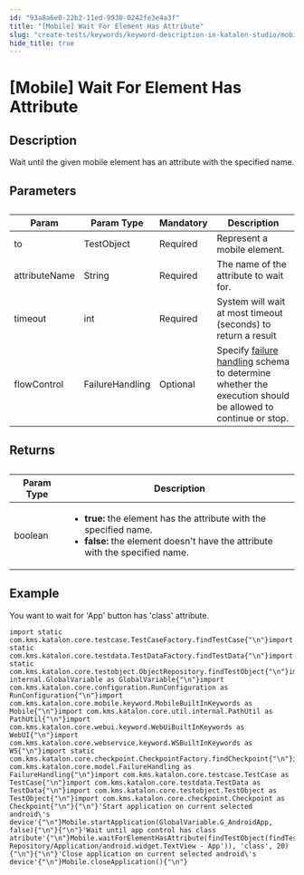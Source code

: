 ```yaml
---
id: "93a8a6e0-22b2-11ed-9930-0242fe3e4a3f"
title: "[Mobile] Wait For Element Has Attribute"
slug: "create-tests/keywords/keyword-description-in-katalon-studio/mobile-keywords/mobile-wait-for-element-has-attribute"
hide_title: true
---
```


# <a id="id_0" class="anchor_top_offset"/><a id="ariaid-title1" class="anchor_top_offset"/>[Mobile] Wait For Element Has Attribute


## <a id="id_0__id_1" class="anchor_top_offset"/>Description

                        
<p xmlns="http://www.w3.org/1999/xhtml" className="p">Wait until the given mobile element has an attribute with the specified name.</p> 
        

## <a id="id_0__id_2" class="anchor_top_offset"/>Parameters

                        
<table xmlns="http://www.w3.org/1999/xhtml" className="table anchor_top_offset" id="id_0__6182d38f-1349-42ef-affd-3f2e93799b16"><caption /><thead className="thead"><tr className><th className="entry anchor_top_offset" id="id_0__6182d38f-1349-42ef-affd-3f2e93799b16__entry__1">Param</th><th className="entry anchor_top_offset" id="id_0__6182d38f-1349-42ef-affd-3f2e93799b16__entry__2">Param Type</th><th className="entry anchor_top_offset" id="id_0__6182d38f-1349-42ef-affd-3f2e93799b16__entry__3">Mandatory</th><th className="entry anchor_top_offset" id="id_0__6182d38f-1349-42ef-affd-3f2e93799b16__entry__4">Description</th></tr></thead><tbody className="tbody"><tr className><td className="entry" headers="id_0__6182d38f-1349-42ef-affd-3f2e93799b16__entry__1 id_0__6182d38f-1349-42ef-affd-3f2e93799b16__entry__2 id_0__6182d38f-1349-42ef-affd-3f2e93799b16__entry__3 id_0__6182d38f-1349-42ef-affd-3f2e93799b16__entry__4 ">to</td><td className="entry" headers="id_0__6182d38f-1349-42ef-affd-3f2e93799b16__entry__1 id_0__6182d38f-1349-42ef-affd-3f2e93799b16__entry__2 id_0__6182d38f-1349-42ef-affd-3f2e93799b16__entry__3 id_0__6182d38f-1349-42ef-affd-3f2e93799b16__entry__4 ">TestObject</td><td className="entry" headers="id_0__6182d38f-1349-42ef-affd-3f2e93799b16__entry__1 id_0__6182d38f-1349-42ef-affd-3f2e93799b16__entry__2 id_0__6182d38f-1349-42ef-affd-3f2e93799b16__entry__3 id_0__6182d38f-1349-42ef-affd-3f2e93799b16__entry__4 ">Required</td><td className="entry" headers="id_0__6182d38f-1349-42ef-affd-3f2e93799b16__entry__1 id_0__6182d38f-1349-42ef-affd-3f2e93799b16__entry__2 id_0__6182d38f-1349-42ef-affd-3f2e93799b16__entry__3 id_0__6182d38f-1349-42ef-affd-3f2e93799b16__entry__4 ">Represent a mobile element.</td></tr><tr className><td className="entry" headers="id_0__6182d38f-1349-42ef-affd-3f2e93799b16__entry__1 id_0__6182d38f-1349-42ef-affd-3f2e93799b16__entry__2 id_0__6182d38f-1349-42ef-affd-3f2e93799b16__entry__3 id_0__6182d38f-1349-42ef-affd-3f2e93799b16__entry__4 ">attributeName</td><td className="entry" headers="id_0__6182d38f-1349-42ef-affd-3f2e93799b16__entry__1 id_0__6182d38f-1349-42ef-affd-3f2e93799b16__entry__2 id_0__6182d38f-1349-42ef-affd-3f2e93799b16__entry__3 id_0__6182d38f-1349-42ef-affd-3f2e93799b16__entry__4 ">String</td><td className="entry" headers="id_0__6182d38f-1349-42ef-affd-3f2e93799b16__entry__1 id_0__6182d38f-1349-42ef-affd-3f2e93799b16__entry__2 id_0__6182d38f-1349-42ef-affd-3f2e93799b16__entry__3 id_0__6182d38f-1349-42ef-affd-3f2e93799b16__entry__4 ">Required</td><td className="entry" headers="id_0__6182d38f-1349-42ef-affd-3f2e93799b16__entry__1 id_0__6182d38f-1349-42ef-affd-3f2e93799b16__entry__2 id_0__6182d38f-1349-42ef-affd-3f2e93799b16__entry__3 id_0__6182d38f-1349-42ef-affd-3f2e93799b16__entry__4 ">The name of the attribute to wait for.</td></tr><tr className><td className="entry" headers="id_0__6182d38f-1349-42ef-affd-3f2e93799b16__entry__1 id_0__6182d38f-1349-42ef-affd-3f2e93799b16__entry__2 id_0__6182d38f-1349-42ef-affd-3f2e93799b16__entry__3 id_0__6182d38f-1349-42ef-affd-3f2e93799b16__entry__4 ">timeout</td><td className="entry" headers="id_0__6182d38f-1349-42ef-affd-3f2e93799b16__entry__1 id_0__6182d38f-1349-42ef-affd-3f2e93799b16__entry__2 id_0__6182d38f-1349-42ef-affd-3f2e93799b16__entry__3 id_0__6182d38f-1349-42ef-affd-3f2e93799b16__entry__4 ">int</td><td className="entry" headers="id_0__6182d38f-1349-42ef-affd-3f2e93799b16__entry__1 id_0__6182d38f-1349-42ef-affd-3f2e93799b16__entry__2 id_0__6182d38f-1349-42ef-affd-3f2e93799b16__entry__3 id_0__6182d38f-1349-42ef-affd-3f2e93799b16__entry__4 ">Required</td><td className="entry" headers="id_0__6182d38f-1349-42ef-affd-3f2e93799b16__entry__1 id_0__6182d38f-1349-42ef-affd-3f2e93799b16__entry__2 id_0__6182d38f-1349-42ef-affd-3f2e93799b16__entry__3 id_0__6182d38f-1349-42ef-affd-3f2e93799b16__entry__4 ">System will wait at most timeout (seconds) to return a result</td></tr><tr className><td className="entry" headers="id_0__6182d38f-1349-42ef-affd-3f2e93799b16__entry__1 id_0__6182d38f-1349-42ef-affd-3f2e93799b16__entry__2 id_0__6182d38f-1349-42ef-affd-3f2e93799b16__entry__3 id_0__6182d38f-1349-42ef-affd-3f2e93799b16__entry__4 ">flowControl</td><td className="entry" headers="id_0__6182d38f-1349-42ef-affd-3f2e93799b16__entry__1 id_0__6182d38f-1349-42ef-affd-3f2e93799b16__entry__2 id_0__6182d38f-1349-42ef-affd-3f2e93799b16__entry__3 id_0__6182d38f-1349-42ef-affd-3f2e93799b16__entry__4 ">FailureHandling</td><td className="entry" headers="id_0__6182d38f-1349-42ef-affd-3f2e93799b16__entry__1 id_0__6182d38f-1349-42ef-affd-3f2e93799b16__entry__2 id_0__6182d38f-1349-42ef-affd-3f2e93799b16__entry__3 id_0__6182d38f-1349-42ef-affd-3f2e93799b16__entry__4 ">Optional</td><td className="entry" headers="id_0__6182d38f-1349-42ef-affd-3f2e93799b16__entry__1 id_0__6182d38f-1349-42ef-affd-3f2e93799b16__entry__2 id_0__6182d38f-1349-42ef-affd-3f2e93799b16__entry__3 id_0__6182d38f-1349-42ef-affd-3f2e93799b16__entry__4 ">Specify <a className="xref" href="/docs/maintain/configure-failure-handling-settings-in-katalon-studio">failure handling</a> schema to determine whether the execution should be allowed to continue or stop.</td></tr></tbody></table> 
        

## <a id="id_0__id_3" class="anchor_top_offset"/>Returns

                        
<table xmlns="http://www.w3.org/1999/xhtml" className="table anchor_top_offset" id="id_0__9d715307-f570-4359-b2e6-6ad5155216d7"><caption /><thead className="thead"><tr className><th className="entry anchor_top_offset" id="id_0__9d715307-f570-4359-b2e6-6ad5155216d7__entry__1">Param Type</th><th className="entry anchor_top_offset" id="id_0__9d715307-f570-4359-b2e6-6ad5155216d7__entry__2">Description</th></tr></thead><tbody className="tbody"><tr className><td className="entry" headers="id_0__9d715307-f570-4359-b2e6-6ad5155216d7__entry__1 id_0__9d715307-f570-4359-b2e6-6ad5155216d7__entry__2 ">boolean</td><td className="entry" headers="id_0__9d715307-f570-4359-b2e6-6ad5155216d7__entry__1 id_0__9d715307-f570-4359-b2e6-6ad5155216d7__entry__2 ">         <ul className="ul"><li className="li"> <strong className="ph b">true:</strong> the element has the attribute with the specified name.</li><li className="li"> <strong className="ph b">false:</strong> the element doesn't have the attribute with the specified name.</li></ul>       </td></tr></tbody></table> 
        

## <a id="id_0__id_4" class="anchor_top_offset"/>Example

                        
<p xmlns="http://www.w3.org/1999/xhtml" className="p">You want to wait for 'App' button has 'class' attribute.</p> 
            
<pre xmlns="http://www.w3.org/1999/xhtml" className="pre codeblock"><code>import static com.kms.katalon.core.testcase.TestCaseFactory.findTestCase{"\n"}import static com.kms.katalon.core.testdata.TestDataFactory.findTestData{"\n"}import static com.kms.katalon.core.testobject.ObjectRepository.findTestObject{"\n"}import internal.GlobalVariable as GlobalVariable{"\n"}import com.kms.katalon.core.configuration.RunConfiguration as RunConfiguration{"\n"}import com.kms.katalon.core.mobile.keyword.MobileBuiltInKeywords as Mobile{"\n"}import com.kms.katalon.core.util.internal.PathUtil as PathUtil{"\n"}import com.kms.katalon.core.webui.keyword.WebUiBuiltInKeywords as WebUI{"\n"}import com.kms.katalon.core.webservice.keyword.WSBuiltInKeywords as WS{"\n"}import static com.kms.katalon.core.checkpoint.CheckpointFactory.findCheckpoint{"\n"}import com.kms.katalon.core.model.FailureHandling as FailureHandling{"\n"}import com.kms.katalon.core.testcase.TestCase as TestCase{"\n"}import com.kms.katalon.core.testdata.TestData as TestData{"\n"}import com.kms.katalon.core.testobject.TestObject as TestObject{"\n"}import com.kms.katalon.core.checkpoint.Checkpoint as Checkpoint{"\n"}{"\n"}'Start application on current selected android\'s device'{"\n"}Mobile.startApplication(GlobalVariable.G_AndroidApp, false){"\n"}{"\n"}'Wait until app control has class atribute'{"\n"}Mobile.waitForElementHasAttribute(findTestObject(findTestObject('Object Repository/Application/android.widget.TextView - App')), 'class', 20){"\n"}{"\n"}'Close application on current selected android\'s device'{"\n"}Mobile.closeApplication(){"\n"}</code></pre> 
                    
